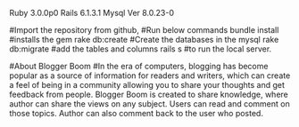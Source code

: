 
Ruby 3.0.0p0 
Rails 6.1.3.1
Mysql  Ver 8.0.23-0

#Import the repository from github,
#Run below commands
bundle install #installs the gem 
rake db:create #Create the databases in the mysql
rake db:migrate #add the tables and columns
rails s #to run the local server.

#About Blogger Boom
#In the era of computers, blogging has become popular as a source of information for readers and writers, which can create a feel of being in a community allowing you to share your thoughts and get feedback from people. Blogger Boom is created to share knowledge, where author can share the views on any subject. Users can read and comment on those topics. Author can also comment back to the user who posted. 

